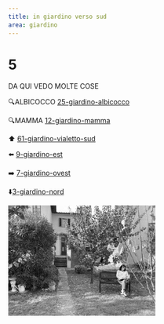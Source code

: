 ```yaml
---
title: in giardino verso sud
area: giardino
---
```

# 5
DA QUI VEDO MOLTE COSE

🔍ALBICOCCO [25-giardino-albicocco](25-giardino-albicocco.md)

🔍MAMMA [12-giardino-mamma](12-giardino-mamma.md)

⬆️ [61-giardino-vialetto-sud](61-giardino-vialetto-sud.md)

⬅️ [9-giardino-est](9-giardino-est.md)

➡️ [7-giardino-ovest](7-giardino-ovest.md)

⬇️[3-giardino-nord](3-giardino-nord.md) 

![foto_131](_assets/preview/foto_131.jpg)